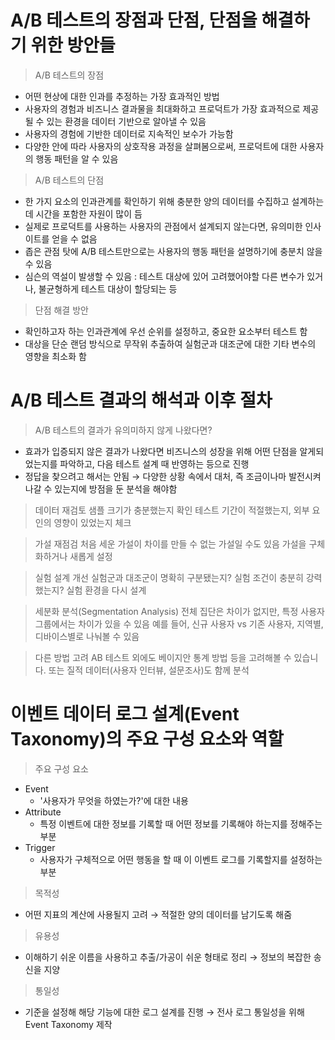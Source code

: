 # A/B 테스트의 장점과 단점, 단점을 해결하기 위한 방안들
> A/B 테스트의 장점
* 어떤 현상에 대한 인과를 추정하는 가장 효과적인 방법
* 사용자의 경험과 비즈니스 결과물을 최대화하고 프로덕트가 가장 효과적으로 제공될 수 있는 환경을 데이터 기반으로 알아낼 수 있음
* 사용자의 경험에 기반한 데이터로 지속적인 보수가 가능함
* 다양한 안에 따라 사용자의 상호작용 과정을 살펴봄으로써, 프로덕트에 대한 사용자의 행동 패턴을 알 수 있음
> A/B 테스트의 단점
* 한 가지 요소의 인과관계를 확인하기 위해 충분한 양의 데이터를 수집하고 설계하는데 시간을 포함한 자원이 많이 듬
* 실제로 프로덕트를 사용하는 사용자의 관점에서 설계되지 않는다면, 유의미한 인사이트를 얻을 수 없음
* 좁은 관점 탓에 A/B 테스트만으로는 사용자의 행동 패턴을 설명하기에 충분치 않을 수 있음
* 심슨의 역설이 발생할 수 있음 : 테스트 대상에 있어 고려했어야할 다른 변수가 있거나, 불균형하게 테스트 대상이 할당되는 등
> 단점 해결 방안
* 확인하고자 하는 인과관계에 우선 순위를 설정하고, 중요한 요소부터 테스트 함
* 대상을 단순 랜덤 방식으로 무작위 추출하여 실험군과 대조군에 대한 기타 변수의 영향을 최소화 함

# A/B 테스트 결과의 해석과 이후 절차
> A/B 테스트의 결과가 유의미하지 않게 나왔다면?
* 효과가 입증되지 않은 결과가 나왔다면 비즈니스의 성장을 위해 어떤 단점을 알게되었는지를 파악하고, 다음 테스트 설계 때 반영하는 등으로 진행
* 정답을 찾으려고 해서는 안됨 → 다양한 상황 속에서 대처, 즉 조금이나마 발전시켜나갈 수 있는지에 방점을 둔 분석을 해야함

> 데이터 재검토
샘플 크기가 충분했는지 확인
테스트 기간이 적절했는지, 외부 요인의 영향이 있었는지 체크

> 가설 재점검
처음 세운 가설이 차이를 만들 수 없는 가설일 수도 있음
가설을 구체화하거나 새롭게 설정

> 실험 설계 개선
실험군과 대조군이 명확히 구분됐는지?
실험 조건이 충분히 강력했는지?
실험 환경을 다시 설계

> 세분화 분석(Segmentation Analysis)
전체 집단은 차이가 없지만, 특정 사용자 그룹에서는 차이가 있을 수 있음
예를 들어, 신규 사용자 vs 기존 사용자, 지역별, 디바이스별로 나눠볼 수 있음

> 다른 방법 고려
AB 테스트 외에도 베이지안 통계 방법 등을 고려해볼 수 있습니다.
또는 질적 데이터(사용자 인터뷰, 설문조사)도 함께 분석

# 이벤트 데이터 로그 설계(Event Taxonomy)의 주요 구성 요소와 역할
> 주요 구성 요소
* Event
  - '사용자가 무엇을 하였는가?'에 대한 내용
* Attribute
  - 특정 이벤트에 대한 정보를 기록할 때 어떤 정보를 기록해야 하는지를 정해주는 부분
* Trigger 
  - 사용자가 구체적으로 어떤 행동을 할 때 이 이벤트 로그를 기록할지를 설정하는 부분

> 목적성
* 어떤 지표의 계산에 사용될지 고려 → 적절한 양의 데이터를 남기도록 해줌
> 유용성
* 이해하기 쉬운 이름을 사용하고 추출/가공이 쉬운 형태로 정리 → 정보의 복잡한 송신을 지양
> 통일성
* 기준을 설정해 해당 기능에 대한 로그 설계를 진행 → 전사 로그 통일성을 위해 Event Taxonomy 제작
